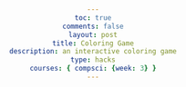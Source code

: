 ```yaml
---
toc: true
comments: false
layout: post
title: Coloring Game
description: an interactive coloring game
type: hacks
courses: { compsci: {week: 3} }
---
```


<html lang="en">
<head>
    <meta charset="UTF-8">
    <meta name="viewport" content="width=device-width, initial-scale=1.0">
    <title>HTML Coloring Game</title>
    <style>
        /* Add some basic styling */
        body {
            font-family: Arial, sans-serif;
            text-align: center;
        }
        
        .color-palette {
            margin-top: 20px;
        }

        .color {
            width: 30px;
            height: 30px;
            border: 2px solid #000;
            display: inline-block;
            margin: 5px;
            cursor: pointer;
        }

        .canvas {
            display: flex;
            flex-wrap: wrap;
            max-width: 300px;
            margin: 20px auto;
        }

        .canvas-square {
            width: 30px;
            height: 30px;
            border: 1px solid #ccc;
            background-color: white;
        }
    </style>
</head>
<body>
    <h1>HTML Coloring Game</h1>
    <div class="color-palette">
        <div class="color" style="background-color: red;"></div>
        <div class="color" style="background-color: blue;"></div>
        <div class="color" style="background-color: green;"></div>
        <div class="color" style="background-color: yellow;"></div>
    </div>
    <div class="canvas">
        <!-- Create a 10x10 grid of coloring squares -->
        <div class="canvas-square"></div>
        <!-- Add more canvas squares here as needed -->
    </div>
    <script>
        // JavaScript can be added here for interactivity, but it's very limited in this case
    </script>
</body>
</html>

<html>
<head>
    <style>
        body {
            background-color: green; /* Green color */
        }
    </style>
</head>
<body>
    
</body>
</html>
